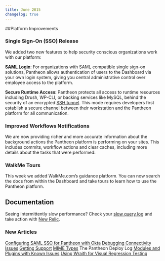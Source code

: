 ```yaml
---
title: June 2015
changelog: true
---
```

##Platform Improvements

### Single Sign-On (SSO) Release
We added two new features to help security conscious organizations work with our platform:

[**SAML Login**](/docs/sso/): For organizations with SAML compatible single sign-on solutions, Pantheon allows authentication of users to the Dashboard via your own login system, giving you central administrative control over employee access to the platform.

**Secure Runtime Access**: Pantheon protects all access to runtime resources including Drush, WP-CLI, or backing services like MySQL, behind the security of an encrypted [SSH tunnel](/docs/ssh-tunnels/). This mode requires developers first establish a secure channel between their workstation and the Pantheon platform for all communication.

### Improved Workflows Notifications
We are now providing richer and more accurate information about the background actions the Pantheon platform is performing on your sites.  This includes commits, workflow actions and clear caches, including more details about the tasks that were performed.

### WalkMe Tours
This week we added WalkMe.com’s guidance platform. You can now search the docs from within the Dashboard and take tours to learn how to use the Pantheon platform.


## Documentation

Seeing intermittently slow performance? Check your [slow query log](/docs/mysql-slow-log/) and take action with [New Relic](/docs/debug-mysql-new-relic/).

### New Articles

[Configuring SAML SSO for Pantheon with Okta](/docs/sso/)
[Debugging Connectivity Issues](/docs/debug-connections/)
[Getting Support](/docs/support/)
[MIME Types](/docs/mime-types/)
The Pantheon Deploy Log
[Modules and Plugins with Known Issues](/docs/modules-plugins-known-issues/)
[Using Wraith for Visual Regression Testing](/docs/guides/visual-diff-with-wraith/)
